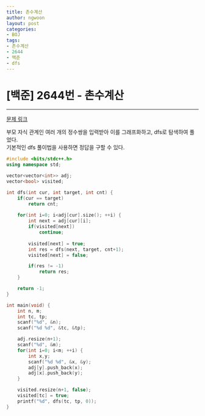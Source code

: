 ```yaml
---
title: 촌수계산
author: ngwoon
layout: post
categories:
- BOJ
tags:
- 촌수계산
- 2644
- 백준
- dfs
---
```


# [백준] 2644번 - 촌수계산
- - -

[문제 링크](https://www.acmicpc.net/problem/2644)

부모 자식 관계인 여러 개의 정수쌍을 입력받아 이를 그래프화하고, dfs로 탐색하여 풀었다.<br/>
기본적인 dfs 풀이법을 사용하면 정답을 구할 수 있다.<br/>

```cpp
#include <bits/stdc++.h>
using namespace std;

vector<vector<int>> adj;
vector<bool> visited;

int dfs(int cur, int target, int cnt) {
    if(cur == target)
        return cnt;
    
    for(int i=0; i<adj[cur].size(); ++i) {
        int next = adj[cur][i];
        if(visited[next])
            continue;
        
        visited[next] = true;
        int res = dfs(next, target, cnt+1);
        visited[next] = false;

        if(res != -1)
            return res;
    }

    return -1;
}

int main(void) {
    int n, m;
    int tc, tp;
    scanf("%d", &n);
    scanf("%d %d", &tc, &tp);

    adj.resize(n+1);
    scanf("%d", &m);
    for(int i=0; i<m; ++i) {
        int x,y;
        scanf("%d %d", &x, &y);
        adj[y].push_back(x);
        adj[x].push_back(y);
    }

    visited.resize(n+1, false);
    visited[tc] = true;
    printf("%d", dfs(tc, tp, 0));
}
```